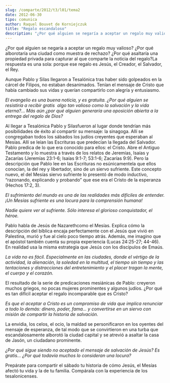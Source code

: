 ```yaml
---
slug: /comparte/2012/t3/l01/tema2
date: 2012-06-30
tipo: comunica
author: Raquel Bouvet de Korniejczuk
title: "Regalo escandaloso"
description: "¿Por qué alguien se negaría a aceptar un regalo muy valioso? ¿Por qué  alborotaría una ciudad como muestra de rechazo? ¿Por qué asaltaría una  propiedad privada para capturar al que comparte la noticia del regalo?La  respuesta es una sola: porque ese regalo es Jesús, el Creado..."
---
```


¿Por qué alguien se negaría a aceptar un regalo muy valioso? ¿Por qué alborotaría una ciudad como muestra de rechazo? ¿Por qué asaltaría una propiedad privada para capturar al que comparte la noticia del regalo?La respuesta es una sola: porque ese regalo es Jesús, el Creador, el Salvador, el Rey.

Aunque Pablo y Silas llegaron a Tesalónica tras haber sido golpeados en la cárcel de Filipos, no estaban desanimados. Tenían el mensaje de Cristo que había cambiado sus vidas y querían compartirlo con alegría y entusiasmo.

_El evangelio es una buena noticia, y es gratuita. ¿Por qué alguien se resistiría a recibir gratis  algo tan valioso como la salvación y la vida eterna?... Más aún ¿por qué alguien generaría una oposición abierta a la entrega del regalo de Dios?_

Al llegar a Tesalónica Pablo y Silasfueron al lugar donde tendrían más posibilidades de éxito al compartir su mensaje: la sinagoga. Allí se congregaban todos los sábados los judíos creyentes que esperaban al Mesías. Allí se leían las Escrituras que predecían la llegada del Salvador. Pablo predica de lo que era conocido para ellos: el Cristo. Abre el Antiguo Testamento y lo muestra a través de los relatos de Jeremías, Isaías y Zacarías (Jeremías 23:1-6; Isaías 9:1-7; 53:1-6; Zacarías 9:9). Pero la descripción que Pablo lee en las Escrituras no esúnicamentela que ellos conocían, la del rey y libertador, sino de un siervo sufriente. Este concepto nuevo, el del Mesías siervo sufriente lo presentó de modo inductivo, “razonando, explicando y probando” que ese era el Cristo de la esperanza (Hechos 17:2, 3).

_El sufrimiento del mundo es una de las realidades más difíciles de entender. ¡Un Mesías sufriente es una locura para la comprensión humana!_

_Nadie quiere ver al sufriente. Sólo interesa el glorioso conquistador, el héroe._

Pablo habla de Jesús de Nazarethcomo el Mesías. Explica cómo la descripción del bíblica encaja perfectamente con el Jesús que vivió en Palestina, murió y fue al cielo poco tiempo atrás. Además, me imagino que el apóstol también cuenta su propia experiencia (Lucas 24:25-27; 44-46). En realidad usa la misma estrategia que Jesús con los discípulos de Emaús.

_La vida no es fácil. Especialmente en las ciudades, donde el vértigo de la actividad, la alienación, la soledad en la multitud, el tiempo sin tiempo y las tentaciones y distracciones del entretenimiento y el placer tragan la mente, el cuerpo y el corazón._

El resultado de la serie de predicaciones mesiánicas de Pablo: creyeron muchos griegos, no pocas mujeres prominentes y algunos judíos. ¿Por qué es tan difícil aceptar el regalo incomparable que es Cristo?

_Es que el aceptar a Cristo es un compromiso de vida que implica renunciar a todo lo demás: dinero, poder, fama… y convertirse en un siervo con misión de compartir la historia de salvación._

La envidia, los celos, el ocio, la maldad se personificaron en los oyentes del mensaje de esperanza, de tal modo que se convirtieron en una turba que escandalosamente alborotó la ciudad capital y se atrevió a asaltar la casa de Jasón, un ciudadano prominente.

_¿Por qué sigue siendo no aceptado el mensaje de salvación de Jesús? Es gratis… ¿Por qué todavía muchos lo consideran una locura?_

Prepárate para compartir el sábado tu historia de cómo Jesús, el Mesías afectó tu vida y la de tu familia. Compárala con la experiencia de los tesalonicenses.
